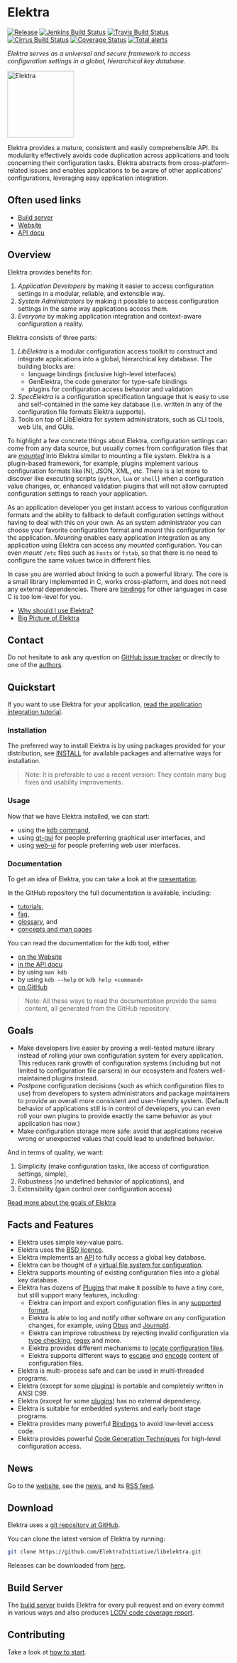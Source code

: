 # Elektra

[![Release](https://img.shields.io/github/release/ElektraInitiative/libelektra.svg)](https://github.com/ElektraInitiative/libelektra/releases/latest)
[![Jenkins Build Status](https://img.shields.io/jenkins/t/https/build.libelektra.org/jenkins/job/libelektra/job/master.svg)](https://build.libelektra.org/jenkins/job/libelektra/job/master/lastBuild)
[![Travis Build Status](https://travis-ci.org/ElektraInitiative/libelektra.svg?branch=master)](https://travis-ci.org/ElektraInitiative/libelektra)
[![Cirrus Build Status](https://api.cirrus-ci.com/github/ElektraInitiative/libelektra.svg)](https://cirrus-ci.com/github/ElektraInitiative/libelektra)
[![Coverage Status](https://img.shields.io/coveralls/github/ElektraInitiative/libelektra.svg)](https://coveralls.io/github/ElektraInitiative/libelektra)
[![Total alerts](https://img.shields.io/lgtm/alerts/g/ElektraInitiative/libelektra.svg?logo=lgtm&logoWidth=18)](https://lgtm.com/projects/g/ElektraInitiative/libelektra/alerts)

_Elektra serves as a universal and secure framework to access configuration
settings in a global, hierarchical key database._

<img src="https://cdn.rawgit.com/ElektraInitiative/libelektra/master/doc/images/logo/logo_color.svg" alt="Elektra" width="150" />

Elektra provides a mature, consistent and easily comprehensible API.
Its modularity effectively avoids code duplication across applications
and tools concerning their configuration tasks. Elektra abstracts from
cross-platform-related issues and enables applications to be aware of other
applications' configurations, leveraging easy application integration.

## Often used links

- [Build server](https://build.libelektra.org/)
- [Website](https://www.libelektra.org)
- [API docu](https://doc.libelektra.org/api/latest/html/)

## Overview

Elektra provides benefits for:

1. _Application Developers_ by making it easier to access configuration settings in a modular, reliable, and extensible way.
2. _System Administrators_ by making it possible to access configuration settings in the same way applications access them.
3. _Everyone_ by making application integration and context-aware configuration a reality.

Elektra consists of three parts:

1. _LibElektra_ is a modular configuration access toolkit to
   construct and integrate applications into a global,
   hierarchical key database. The building blocks are:
   - language bindings (inclusive high-level interfaces)
   - GenElektra, the code generator for type-safe bindings
   - plugins for configuration access behavior and validation
2. _SpecElektra_ is a configuration specification language
   that is easy to use and self-contained in the same key database (i.e.
   written in any of the configuration file formats Elektra supports).
3. Tools on top of LibElektra for system administrators, such as
   CLI tools, web UIs, and GUIs.

To highlight a few concrete things about Elektra, configuration settings can come from any
data source, but usually comes from configuration files that are [_mounted_](doc/help/elektra-mounting.md) into Elektra
similar to mounting a file system. Elektra is a plugin-based framework, for example,
plugins implement various configuration formats like INI, JSON, XML, etc.
There is a lot more to discover like executing scripts (`python`, `lua` or
`shell`) when a configuration value changes, or, enhanced validation plugins that will not
allow corrupted configuration settings to reach your application.

As an application developer you get instant access to various configuration formats and the ability
to fallback to default configuration settings without having to deal with this on your own. As an system administrator
you can choose your favorite configuration format and _mount_ this configuration for the application.
_Mounting_ enables easy application integration as any application using Elektra can access any _mounted_
configuration. You can even _mount_ `/etc` files such as `hosts` or `fstab`, so that there is no need to
configure the same values twice in different files.

In case you are worried about linking to such a powerful library. The core is a small library
implemented in C, works cross-platform, and does not need any external dependencies. There are
[bindings](src/bindings) for other languages in case C is too low-level for you.

- [Why should I use Elektra?](doc/WHY.md)
- [Big Picture of Elektra](doc/BIGPICTURE.md)

## Contact

Do not hesitate to ask any question on
[GitHub issue tracker](https://issues.libelektra.org/)
or directly to one of the [authors](doc/AUTHORS.md).

## Quickstart

If you want to use Elektra for your application, [read the application integration tutorial](doc/tutorials/application-integration.md).

### Installation

The preferred way to install Elektra is by using packages provided for
your distribution, see [INSTALL](/doc/INSTALL.md) for available packages and alternative ways for installation.

> Note: It is preferable to use a recent version: They contain many bug fixes and usability improvements.

### Usage

Now that we have Elektra installed, we can start:

- using the [kdb command](/doc/help/kdb.md),
- using [qt-gui](/src/tools/qt-gui/) for people preferring graphical user interfaces, and
- using [web-ui](/src/tools/web/) for people preferring web user interfaces.

### Documentation

To get an idea of Elektra, you can take a look at the
[presentation](https://www.libelektra.org/ftp/elektra/presentations/2016/FOSDEM/fosdem.odp).

In the GitHub repository the full documentation is available, including:

- [tutorials](/doc/tutorials/),
- [faq](/doc/help/elektra-faq.md),
- [glossary](/doc/help/elektra-glossary.md), and
- [concepts and man pages](/doc/help/elektra-introduction.md)

You can read the documentation for the kdb tool, either

- [on the Website](https://www.libelektra.org)
- [in the API docu](https://doc.libelektra.org/api/latest/html/md_doc_help_kdb.html)
- by using `man kdb`
- by using `kdb --help` or `kdb help <command>`
- [on GitHub](https://master.libelektra.org/doc/help/kdb.md)

> Note: All these ways to read the documentation provide the same content,
> all generated from the GitHub repository.

## Goals

- Make developers live easier by proving a well-tested mature library
  instead of rolling your own configuration system for every application.
  This reduces rank growth of configuration systems (including but not limited
  to configuration file parsers) in our ecosystem and fosters well-maintained
  plugins instead.
- Postpone configuration decisions (such as which configuration files to use)
  from developers to system administrators and package maintainers to
  provide an overall more consistent and user-friendly system.
  (Default behavior of applications still is in control of developers,
  you can even roll your own plugins to provide exactly the same behavior
  as your application has now.)
- Make configuration storage more safe: avoid that applications
  receive wrong or unexpected values that could lead to undefined behavior.

And in terms of quality, we want:

1. Simplicity (make configuration tasks, like access of configuration settings, simple),
2. Robustness (no undefined behavior of applications), and
3. Extensibility (gain control over configuration access)

[Read more about the goals of Elektra](doc/GOALS.md)

## Facts and Features

- Elektra uses simple key-value pairs.
- Elektra uses the [BSD licence](LICENSE.md).
- Elektra implements an [API](https://doc.libelektra.org/api/latest/html/) to fully access a global key database.
- Elektra can be thought of a [virtual file system for configuration](/doc/BIGPICTURE.md).
- Elektra supports mounting of existing configuration files into a global key database.
- Elektra has dozens of [Plugins](src/plugins/) that make it possible
  to have a tiny core, but still support many features, including:
  - Elektra can import and export configuration files in any [supported format](src/plugins/).
  - Elektra is able to log and notify other software on any configuration changes, for example,
    using [Dbus](src/plugins/dbus/) and [Journald](src/plugins/journald/).
  - Elektra can improve robustness by rejecting invalid configuration via [type checking](src/plugins/type/), [regex](src/plugins/validation/) and more.
  - Elektra provides different mechanisms to [locate configuration files](src/plugins/resolver/).
  - Elektra supports different ways to [escape](src/plugins/ccode/) and [encode](src/plugins/iconv/) content of configuration files.
- Elektra is multi-process safe and can be used in multi-threaded programs.
- Elektra (except for some [plugins](src/plugins/)) is portable and completely written in ANSI C99.
- Elektra (except for some [plugins](src/plugins/)) has no external dependency.
- Elektra is suitable for embedded systems and early boot stage programs.
- Elektra provides many powerful [Bindings](src/bindings) to avoid low-level access code.
- Elektra provides powerful [Code Generation Techniques](src/tools/gen) for high-level configuration access.

## News

Go to the [website](https://www.libelektra.org), see the [news](doc/news/), and its [RSS feed](https://www.libelektra.org/news/feed.rss).

## Download

Elektra uses a [git repository at GitHub](https://github.com/ElektraInitiative/libelektra).

You can clone the latest version of Elektra by running:

```sh
git clone https://github.com/ElektraInitiative/libelektra.git
```

Releases can be downloaded from [here](https://www.libelektra.org/ftp/elektra/releases/).

## Build Server

The [build server](https://build.libelektra.org/) builds
Elektra for every pull request and on every commit in various ways and also produces [LCOV code
coverage report](https://doc.libelektra.org/coverage/master/debian-stable-full/).

## Contributing

Take a look at [how to start](doc/IDEAS.md).
